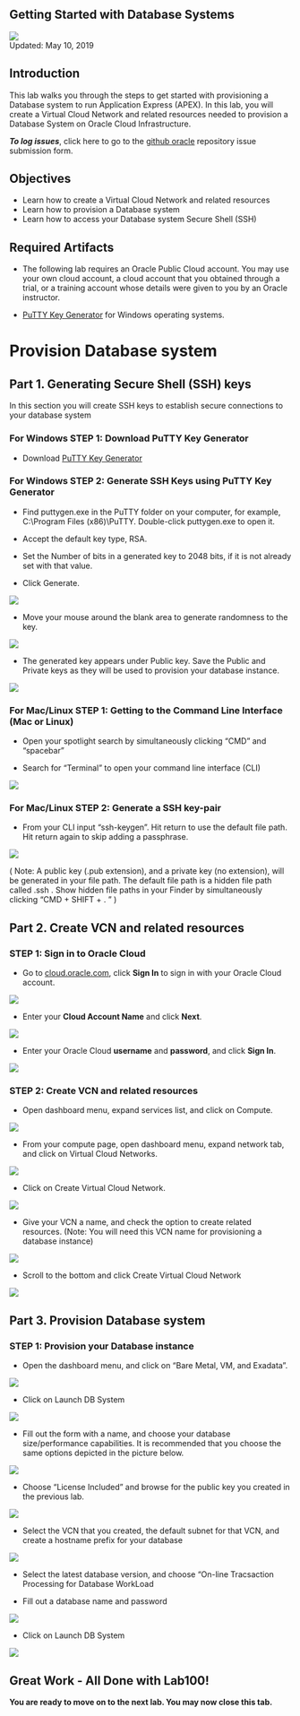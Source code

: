 Getting Started with Database Systems
----------------------------------------------------------------------------

![](images/100/Picture100-lab.png)  
Updated: May 10, 2019

## **Introduction**

This lab walks you through the steps to get started with provisioning a Database system to run Application Express (APEX). In this lab, you will create a Virtual Cloud Network and related resources needed to provision a Database System on Oracle Cloud Infrastructure.

**_To log issues_**, click here to go to the [github oracle](https://github.com/oracle/learning-library/issues/new) repository issue submission form.

## Objectives
-   Learn how to create a Virtual Cloud Network and related resources
-   Learn how to provision a Database system
-   Learn how to access your Database system Secure Shell (SSH)


## Required Artifacts
-   The following lab requires an Oracle Public Cloud account. You may use your own cloud account, a cloud account that you obtained through a trial, or a training account whose details were given to you by an Oracle instructor.

-   [PuTTY Key Generator](https://www.putty.org/) for Windows operating systems.

# Provision Database system


## Part 1. Generating Secure Shell (SSH) keys

In this section you will create SSH keys to establish secure connections to your database system

### **For Windows STEP 1: Download PuTTY Key Generator**

-   Download [PuTTY Key Generator](https://www.putty.org/)

### **For Windows STEP 2: Generate SSH Keys using PuTTY Key Generator**

-   Find puttygen.exe in the PuTTY folder on your computer, for example, C:\Program Files (x86)\PuTTY. Double-click puttygen.exe to open it.

-   Accept the default key type, RSA.

-   Set the Number of bits in a generated key to 2048 bits, if it is not already set with that value.

-   Click Generate.

![](./images/100/lab100-1.png)

-   Move your mouse around the blank area to generate randomness to the key.

![](./images/100/lab100-2.png)

-   The generated key appears under Public key. Save the Public and Private keys as they will be used to provision your database instance.

![](./images/100/lab100-3.png)

### **For Mac/Linux STEP 1: Getting to the Command Line Interface (Mac or Linux)**

-   Open your spotlight search by simultaneously clicking “CMD” and “spacebar”

-   Search for “Terminal” to open your command line interface (CLI)

![](./images/100/lab100-terminal.png)

### **For Mac/Linux STEP 2: Generate a SSH key-pair**

-   From your CLI input “ssh-keygen”. Hit return to use the default file path. Hit return again to skip adding a passphrase.

![](./images/100/lab100-terminal2.png)

  ( Note: A public key (.pub extension), and a private key (no extension), will be generated in your file path. The           default   file path is a hidden file path called .ssh . Show hidden file paths in your Finder by simultaneously clicking     “CMD + SHIFT + . ” )

## Part 2. Create VCN and related resources

### **STEP 1: Sign in to Oracle Cloud**

-   Go to [cloud.oracle.com](https://cloud.oracle.com), click **Sign In** to sign in with your Oracle Cloud account.

![](./images/100/lab100-signin1.png)

-   Enter your **Cloud Account Name** and click **Next**.

![](./images/100/lab100-signin2.png)

-   Enter your Oracle Cloud **username** and **password**, and click **Sign In**.

![](./images/100/lab100-signin3.png)

### **STEP 2: Create VCN and related resources**

-   Open dashboard menu, expand services list, and click on Compute.

![](./images/100/lab100-4.png)

-   From your compute page, open dashboard menu, expand network tab, and click on Virtual Cloud Networks.

![](./images/100/lab100-5.png)

-   Click on Create Virtual Cloud Network.

![](./images/100/lab100-6.png)

-   Give your VCN a name, and check the option to create related resources. 
    (Note: You will need this VCN name for provisioning a database instance)
    
![](./images/100/lab100-7.png)    

-   Scroll to the bottom and click Create Virtual Cloud Network

![](./images/100/lab100-8.png) 

## Part 3. Provision Database system

### **STEP 1: Provision your Database instance**

-   Open the dashboard menu, and click on “Bare Metal, VM, and Exadata”.

![](./images/100/lab100-9.png) 

-   Click on Launch DB System

![](./images/100/lab100-10.png) 

-   Fill out the form with a name, and choose your database size/performance capabilities. It is recommended that you choose the same options depicted in the picture below.


![](./images/100/lab100-11.png) 

-   Choose “License Included” and browse for the public key you created in the previous lab.

![](./images/100/lab100-12.png) 

-   Select the VCN that you created, the default subnet for that VCN, and create a hostname prefix for your database

![](./images/100/lab100-13.png)

-   Select the latest database version, and choose “On-line Tracsaction Processing for Database WorkLoad

-   Fill out a database name and password

![](./images/100/lab100-14.png)

-   Click on Launch DB System

![](./images/100/lab100-15.png)





## Great Work - All Done with Lab100!
**You are ready to move on to the next lab. You may now close this tab.**


